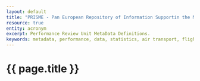 ```yaml
---
layout: default
title: "PRISME - Pan European Repository of Information Supportin the Management of EATM"
resource: true
entity: acronym
excerpt: Performance Review Unit MetaData Definitions.
keywords: metadata, performance, data, statistics, air transport, flights, europe, delay, safety
---
```

# {{ page.title }}